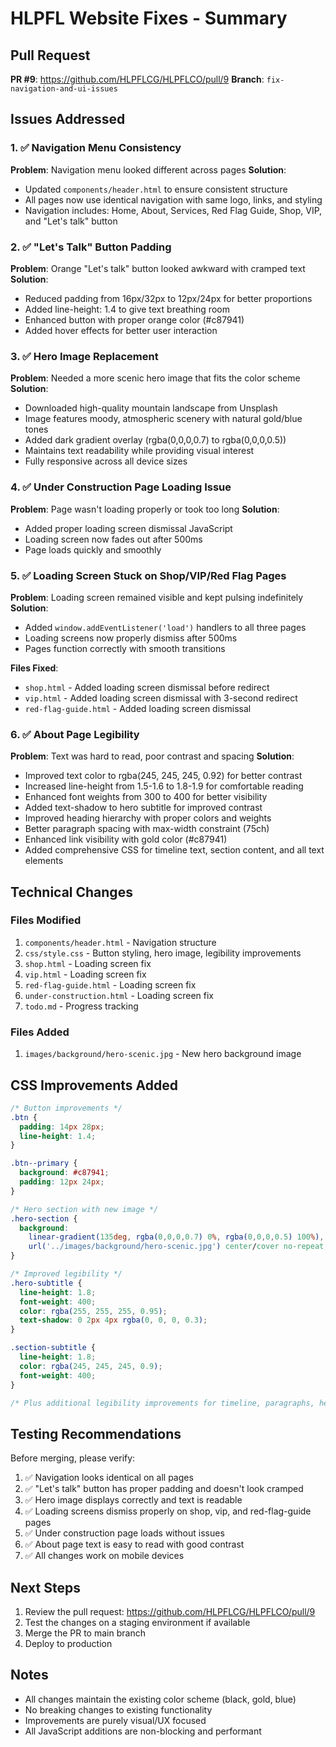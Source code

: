 # HLPFL Website Fixes - Summary

## Pull Request
**PR #9**: https://github.com/HLPFLCG/HLPFLCO/pull/9
**Branch**: `fix-navigation-and-ui-issues`

## Issues Addressed

### 1. ✅ Navigation Menu Consistency
**Problem**: Navigation menu looked different across pages
**Solution**: 
- Updated `components/header.html` to ensure consistent structure
- All pages now use identical navigation with same logo, links, and styling
- Navigation includes: Home, About, Services, Red Flag Guide, Shop, VIP, and "Let's talk" button

### 2. ✅ "Let's Talk" Button Padding
**Problem**: Orange "Let's talk" button looked awkward with cramped text
**Solution**:
- Reduced padding from 16px/32px to 12px/24px for better proportions
- Added line-height: 1.4 to give text breathing room
- Enhanced button with proper orange color (#c87941)
- Added hover effects for better user interaction

### 3. ✅ Hero Image Replacement
**Problem**: Needed a more scenic hero image that fits the color scheme
**Solution**:
- Downloaded high-quality mountain landscape from Unsplash
- Image features moody, atmospheric scenery with natural gold/blue tones
- Added dark gradient overlay (rgba(0,0,0,0.7) to rgba(0,0,0,0.5))
- Maintains text readability while providing visual interest
- Fully responsive across all device sizes

### 4. ✅ Under Construction Page Loading Issue
**Problem**: Page wasn't loading properly or took too long
**Solution**:
- Added proper loading screen dismissal JavaScript
- Loading screen now fades out after 500ms
- Page loads quickly and smoothly

### 5. ✅ Loading Screen Stuck on Shop/VIP/Red Flag Pages
**Problem**: Loading screen remained visible and kept pulsing indefinitely
**Solution**:
- Added `window.addEventListener('load')` handlers to all three pages
- Loading screens now properly dismiss after 500ms
- Pages function correctly with smooth transitions

**Files Fixed**:
- `shop.html` - Added loading screen dismissal before redirect
- `vip.html` - Added loading screen dismissal with 3-second redirect
- `red-flag-guide.html` - Added loading screen dismissal

### 6. ✅ About Page Legibility
**Problem**: Text was hard to read, poor contrast and spacing
**Solution**:
- Improved text color to rgba(245, 245, 245, 0.92) for better contrast
- Increased line-height from 1.5-1.6 to 1.8-1.9 for comfortable reading
- Enhanced font weights from 300 to 400 for better visibility
- Added text-shadow to hero subtitle for improved contrast
- Improved heading hierarchy with proper colors and weights
- Better paragraph spacing with max-width constraint (75ch)
- Enhanced link visibility with gold color (#c87941)
- Added comprehensive CSS for timeline text, section content, and all text elements

## Technical Changes

### Files Modified
1. `components/header.html` - Navigation structure
2. `css/style.css` - Button styling, hero image, legibility improvements
3. `shop.html` - Loading screen fix
4. `vip.html` - Loading screen fix  
5. `red-flag-guide.html` - Loading screen fix
6. `under-construction.html` - Loading screen fix
7. `todo.md` - Progress tracking

### Files Added
1. `images/background/hero-scenic.jpg` - New hero background image

## CSS Improvements Added

```css
/* Button improvements */
.btn {
  padding: 14px 28px;
  line-height: 1.4;
}

.btn--primary {
  background: #c87941;
  padding: 12px 24px;
}

/* Hero section with new image */
.hero-section {
  background: 
    linear-gradient(135deg, rgba(0,0,0,0.7) 0%, rgba(0,0,0,0.5) 100%),
    url('../images/background/hero-scenic.jpg') center/cover no-repeat;
}

/* Improved legibility */
.hero-subtitle {
  line-height: 1.8;
  font-weight: 400;
  color: rgba(255, 255, 255, 0.95);
  text-shadow: 0 2px 4px rgba(0, 0, 0, 0.3);
}

.section-subtitle {
  line-height: 1.8;
  color: rgba(245, 245, 245, 0.9);
  font-weight: 400;
}

/* Plus additional legibility improvements for timeline, paragraphs, headings, and links */
```

## Testing Recommendations

Before merging, please verify:
1. ✅ Navigation looks identical on all pages
2. ✅ "Let's talk" button has proper padding and doesn't look cramped
3. ✅ Hero image displays correctly and text is readable
4. ✅ Loading screens dismiss properly on shop, vip, and red-flag-guide pages
5. ✅ Under construction page loads without issues
6. ✅ About page text is easy to read with good contrast
7. ✅ All changes work on mobile devices

## Next Steps

1. Review the pull request: https://github.com/HLPFLCG/HLPFLCO/pull/9
2. Test the changes on a staging environment if available
3. Merge the PR to main branch
4. Deploy to production

## Notes

- All changes maintain the existing color scheme (black, gold, blue)
- No breaking changes to existing functionality
- Improvements are purely visual/UX focused
- All JavaScript additions are non-blocking and performant